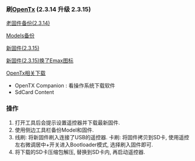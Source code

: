### 刷[OpenTx](https://github.com/OpenTX/opentx) (2.3.14 升级 2.3.15)

[老固件备份(2.3.14)](./assets/Frsky%20Taranis%20X9D+%202019%20Se.backup.bin)

[Models备份](./assets/models.otx)

[新固件(2.3.15)](./assets/opentx-x9d+2019-en.bin)

[新固件(2.3.15)换了Emax图标](./assets/opentx-x9d+2019-en-emax.bin)


[OpenTx相关下载](http://www.open-tx.org/downloads.html)
* OpenTX Companion : 看操作系统下载软件
* SdCard Content

### 操作

1. 打开工具后会提示设置遥控器并下载最新固件.  
2. 使用侧边工具栏备份Model和固件.  
3. 线刷: 将新固件刷入连接了USB的遥控器. 卡刷: 将固件拷贝到SD卡, 使用遥控左右微调居中+开关进入Bootloader模式, 选择刷入固件即可.  
4. 将下载的SD卡压缩包解压, 替换到SD卡内, 再启动遥控器.  
